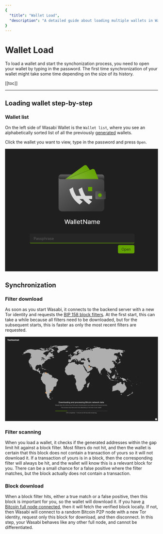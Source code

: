 ```yaml
---
{
  "title": "Wallet Load",
  "description": "A detailed guide about loading multiple wallets in Wasabi. This is the Wasabi documentation, an archive of knowledge about the open-source, non-custodial and privacy-focused Bitcoin wallet for desktop."
}
---
```


# Wallet Load

To load a wallet and start the synchonization process, you need to open your wallet by typing in the password.
The first time synchronization of your wallet might take some time depending on the size of its history.

[[toc]]

---

## Loading wallet step-by-step

### Wallet list

On the left side of Wasabi Wallet is the `Wallet list`, where you see an alphabetically sorted list of all the previously [generated](/using-wasabi/WalletGeneration.md) wallets.

Click the wallet you want to view, type in the password and press `Open`.

![Type your password to open the wallet](/WalletOpen.png "Type your password to open the wallet")

## Synchronization

### Filter download

As soon as you start Wasabi, it connects to the backend server with a new Tor identity and requests the [BIP 158 block filters](https://github.com/bitcoin/bips/blob/master/bip-0158.mediawiki).
At the first start, this can take a while because all filters need to be downloaded, but for the subsequent starts, this is faster as only the most recent filters are requested.

![Wallet is synchronizing itself with the Bitcoin network](/WalletSynchronizing.png "Wallet is synchronizing itself with the Bitcoin network")

### Filter scanning

When you load a wallet, it checks if the generated addresses within the gap limit hit against a block filter.
Most filters do not hit, and then the wallet is certain that this block does not contain a transaction of yours so it will not download it.
If a transaction of yours is in a block, then the corresponding filter will always be hit, and the wallet will know this is a relevant block for you.
There can be a small chance for a false positive where the filter matches, but the block actually does not contain a transaction.

### Block download

When a block filter hits, either a true match or a false positive, then this block is important for you, so the wallet will download it.
If you have [a Bitcoin full node connected](/using-wasabi/BitcoinFullNode.md), then it will fetch the verified block locally.
If not, then Wasabi will connect to a random Bitcoin P2P node with a new Tor identity, request only this block for download, and then disconnect.
In this step, your Wasabi behaves like any other full node, and cannot be differentiated.
